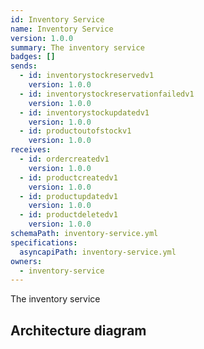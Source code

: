 ```yaml
---
id: Inventory Service
name: Inventory Service
version: 1.0.0
summary: The inventory service
badges: []
sends:
  - id: inventorystockreservedv1
    version: 1.0.0
  - id: inventorystockreservationfailedv1
    version: 1.0.0
  - id: inventorystockupdatedv1
    version: 1.0.0
  - id: productoutofstockv1
    version: 1.0.0
receives:
  - id: ordercreatedv1
    version: 1.0.0
  - id: productcreatedv1
    version: 1.0.0
  - id: productupdatedv1
    version: 1.0.0
  - id: productdeletedv1
    version: 1.0.0
schemaPath: inventory-service.yml
specifications:
  asyncapiPath: inventory-service.yml
owners:
  - inventory-service
---
```

The inventory service  

## Architecture diagram
<NodeGraph />
